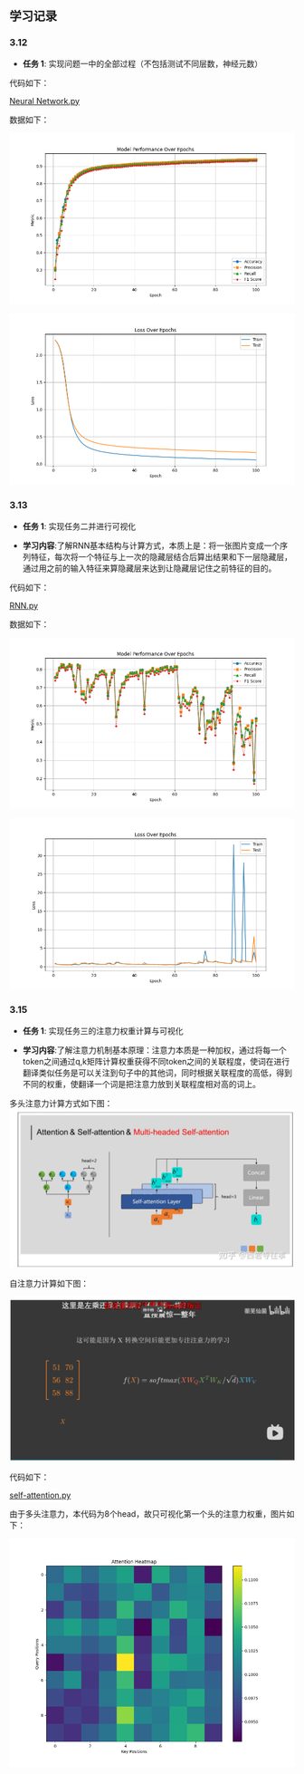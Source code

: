 ## 学习记录

### 3.12

- **任务 1**: 实现问题一中的全部过程（不包括测试不同层数，神经元数）

代码如下：

[Neural Network.py](https://github.com/z520yu/dian_test/blob/master/Neural%20Network.py)

数据如下：

![accuracy.png](https://github.com/z520yu/dian_test/blob/master/accuracy.png)

![loss.png](https://github.com/z520yu/dian_test/blob/master/loss.png)


### 3.13

- **任务 1**: 实现任务二并进行可视化

- **学习内容**:了解RNN基本结构与计算方式，本质上是：将一张图片变成一个序列特征，每次将一个特征与上一次的隐藏层结合后算出结果和下一层隐藏层，通过用之前的输入特征来算隐藏层来达到让隐藏层记住之前特征的目的。

代码如下：

[RNN.py](https://github.com/z520yu/dian_test/blob/master/RNN.py)

数据如下：

![rnn_accuracy.png](https://github.com/z520yu/dian_test/blob/master/RNN_accuracy.png)

![rnn_loss.png](https://github.com/z520yu/dian_test/blob/master/rnn_loss.png)

### 3.15

- **任务 1**: 实现任务三的注意力权重计算与可视化

- **学习内容**:了解注意力机制基本原理：注意力本质是一种加权，通过将每一个token之间通过q,k矩阵计算权重获得不同token之间的关联程度，使词在进行翻译类似任务是可以关注到句子中的其他词，同时根据关联程度的高低，得到不同的权重，使翻译一个词是把注意力放到关联程度相对高的词上。

多头注意力计算方式如下图：
![multi_head.png](https://github.com/z520yu/dian_test/blob/master/multi_head.png)

自注意力计算如下图：

![calculate_method.png](https://github.com/z520yu/dian_test/blob/master/calculate_method.png)

代码如下：

[self-attention.py](https://github.com/z520yu/dian_test/blob/master/self-attention.py)

由于多头注意力，本代码为8个head，故只可视化第一个头的注意力权重，图片如下：


![attention hot map.png](https://github.com/z520yu/dian_test/blob/master/attention%20hot%20map.png)



